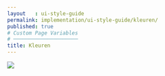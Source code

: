 ```yaml
---
layout   : ui-style-guide
permalink: implementation/ui-style-guide/kleuren/
published: true
# Custom Page Variables
# ─────────────────────
title: Kleuren
---
```

<img src="assets/images/kleur.png">